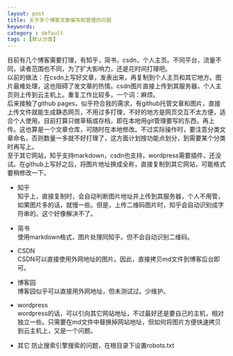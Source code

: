 ```yaml
---
layout: post
title: 关于多个博客文章编写和管理的问题
keywords: 
category : default
tags : [默认分类]
---
```

目前有几个博客需要打理，有知乎，简书，csdn，个人主页。不同平台，流量不同，读者范围也不同，为了扩大影响力，还是花时间打理吧。  
以前的做法：在csdn上写好文章，发表出来，再复制到个人主页和其它地方。图片最难处理，这也阻碍了发文章的热情。csdn图片直接上传到其服务器，个人主页则上传到云主机上。重复工作比较多，一个词：麻烦。<!-- more -->  
后来接触了github pages，似乎符合我的需求，有github托管文章和图片，直接上传文件就能生成静态网页，不用过多打理，不好的地方是网页交互不太方便，适合个人使用。目前打算只做草稿或存档，即在本地用git管理要写的东西，再上传。这也算是一个文章仓库，可随时在本地修改。不过实际操作时，要注意分类文章命名，否则数量一多就不好打理了，这方面计划按功能点划分，到需要某个分类时再写上。  
至于其它网站，知乎支持markdown，csdn也支持，wordpress需要插件，还没试。在github上写好之后，将图片地址换成全称，直接复制到其它网站，可能格式要稍修改一下。  
* 知乎  
知乎上，直接复制时，会自动判断图片地址并上传到其服务器，个人不用管，如果图片多的话，就慢一些。但是，上传二维码图片时，知乎会自动识别成字符串的。这个好像解决不了。  
* 简书  
使用markdown格式，图片处理同知乎。但不会自动识别二维码。  
* CSDN  
CSDN可以直接使用外网地址的图片。因此，直接拷贝md文件到博客后台即可。
* 博客园  
博客园似乎可以直接用外网地址，但未测试过。少维护。  
* wordpress   
wordpress的话，可以引向其它网站地址，不过最好还是要自己的主机，相对独立一些。只需要在md文件中替换掉网站地址，但如何将图片方便快速拷贝到云主机上，又是一个问题。

* 其它
防止搜索引擎搜索的问题，在根目录下设置robots.txt  